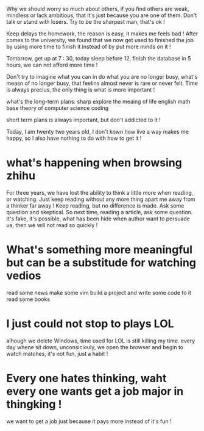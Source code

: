 Why we should worry so much about others, if you find others are weak, mindless
or lack ambitious, that it's just because you are one of them. Don't talk or
stand with losers. Try to be the sharpest man, that's ok !

Keep delays the homework, the reason is easy, it makes me feels bad !
After comes to the university, we found that we now get used to finished the job
by using more time to finish it instead of by put more minds on it !

Tomorrow, get up at 7 : 30, today sleep before 12, finish the database in 5
hours, we can not afford more time !

Don't try to imagine what you can in do what you are no longer busy, what's
measn of no longer busy, that feelins almost never is rare or never felt. Time
is always precius, the only thing is what is more important !

what's the long-term plans:
    sharp
    explore the meaing of life
    english
    math
    base theory of computer science
    coding

short term plans is always important, but don't addicted to it !

Today, I am twenty two years old, I don't kown how live a way makes me happy, so
I also have nothing to do with how to get it !


# what's happening when browsing zhihu
For three years, we have lost the ability to think a little more when reading,
or watching. Just keep reading without any more thing apart me away from a
thinker far away !
Keep reading, but no difference is made. Ask some question and skeptical. So
next time, reading a article, ask some question. It's fake, it's possible, what
has been hide when author want to persuade us, then we will not read so quickly
!

# What's something more meaningful but can be a substitude for watching vedios
read some news
make some vim
build a project and write some code to it
read some books

# I just could not stop to plays LOL
alhough we delete Windows, time used for LOL is still killing my time. every day
whene sit down, unconsiciouly, we open the browser and begin to watch matches,
it's not fun, just  a habit !

# Every one hates thinking, waht every one wants get a job major in thingking !
we want to get a job just because it pays more instead of it's fun !

